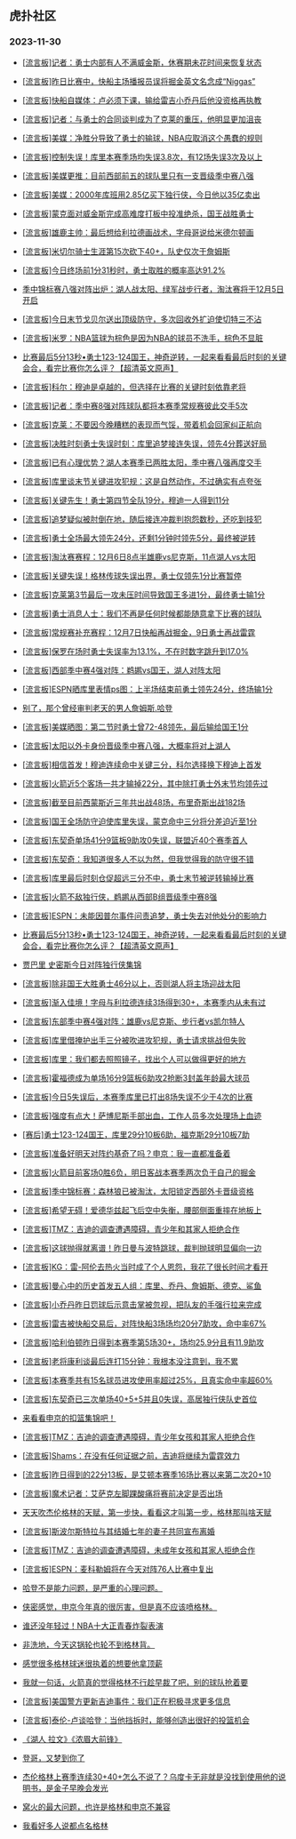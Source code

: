 ## 虎扑社区 
### 2023-11-30

+ [[流言板]记者：勇士内部有人不满威金斯，休赛期未花时间来恢复状态](https://bbs.hupu.com/623360756.html)

+ [[流言板]昨日比赛中，快船主场播报员误将掘金英文名念成“Niggas”](https://bbs.hupu.com/623360575.html)

+ [[流言板]快船自媒体：卢必须下课，输给雷吉小乔丹后他没资格再执教](https://bbs.hupu.com/623360624.html)

+ [[流言板]记者：与勇士的合同谈判成为了克莱的重压，他明显更加沮丧](https://bbs.hupu.com/623360954.html)

+ [[流言板]美媒：净胜分导致了勇士的输球，NBA应取消这个愚蠢的规则](https://bbs.hupu.com/623358886.html)

+ [[流言板]控制失误！库里本赛季场均失误3.8次，有12场失误3次及以上](https://bbs.hupu.com/623362868.html)

+ [[流言板]美媒更推：目前西部前五的球队里只有一支晋级季中赛八强](https://bbs.hupu.com/623363170.html)

+ [[流言板]美媒：2000年库班用2.85亿买下独行侠，今日他以35亿卖出](https://bbs.hupu.com/623360677.html)

+ [[流言板]蒙克面对威金斯完成高难度打板中投准绝杀，国王战胜勇士](https://bbs.hupu.com/623354082.html)

+ [[流言板]雄鹿主帅：最后想给利拉德画战术，字母哥说给米德尔顿画](https://bbs.hupu.com/623362573.html)

+ [[流言板]米切尔骑士生涯第15次砍下40+，队史仅次于詹姆斯](https://bbs.hupu.com/623361932.html)

+ [[流言板]今日终场前1分31秒时，勇士取胜的概率高达91.2%](https://bbs.hupu.com/623357379.html)

+ [季中锦标赛八强对阵出炉：湖人战太阳、绿军战步行者，淘汰赛将于12月5日开启](https://bbs.hupu.com/623355450.html)

+ [[流言板]今日末节戈贝尔送出顶级防守，多次回收外扩迫使切特三不沾](https://bbs.hupu.com/623358322.html)

+ [[流言板]米罗：NBA篮球为棕色是因为NBA的球员不洗手，棕色不显脏](https://bbs.hupu.com/623360881.html)

+ [比赛最后5分13秒•勇士123-124国王，神奇逆转，一起来看看最后时刻的关键会合，看完比赛你怎么评？【超清英文原声】](https://bbs.hupu.com/623356037.html)

+ [[流言板]科尔：穆迪是卓越的，但选择在比赛的关键时刻依靠老将](https://bbs.hupu.com/623355971.html)

+ [[流言板]记者：季中赛8强对阵球队都将本赛季常规赛彼此交手5次](https://bbs.hupu.com/623356211.html)

+ [[流言板]克莱：不要因今晚糟糕的表现而气馁，带着机会回家纠正航向](https://bbs.hupu.com/623357543.html)

+ [[流言板]决胜时刻勇士失误时刻：库里追梦接连失误，领先4分葬送好局](https://bbs.hupu.com/623355707.html)

+ [[流言板]已有心理优势？湖人本赛季已两胜太阳，季中赛八强再度交手](https://bbs.hupu.com/623357362.html)

+ [[流言板]库里谈末节关键进攻犯规：这是自然动作，不过确实有点夸张](https://bbs.hupu.com/623361201.html)

+ [[流言板]关键先生！勇士第四节全队19分，穆迪一人得到11分](https://bbs.hupu.com/623355405.html)

+ [[流言板]追梦疑似被肘倒在地，随后接连冲裁判抱怨数秒，还吃到技犯](https://bbs.hupu.com/623353101.html)

+ [[流言板]勇士全场最大领先24分，还剩1分钟时领先5分，最终被逆转](https://bbs.hupu.com/623354595.html)

+ [[流言板]淘汰赛赛程：12月6日8点半雄鹿vs尼克斯，11点湖人vs太阳](https://bbs.hupu.com/623355341.html)

+ [[流言板]关键失误！格林传球失误出界，勇士仅领先1分比赛暂停](https://bbs.hupu.com/623354020.html)

+ [[流言板]克莱第3节最后一攻未压时间导致国王多进1分，最终勇士输1分](https://bbs.hupu.com/623355192.html)

+ [[流言板]勇士消息人士：我们不再是任何时候都能随意拿下比赛的球队](https://bbs.hupu.com/623357346.html)

+ [[流言板]常规赛补充赛程：12月7日快船再战掘金，9日勇士再战雷霆](https://bbs.hupu.com/623356619.html)

+ [[流言板]保罗在场时勇士失误率为13.1%，不在时数字跳升到17.0%](https://bbs.hupu.com/623357217.html)

+ [[流言板]西部季中赛4强对阵：鹈鹕vs国王，湖人对阵太阳](https://bbs.hupu.com/623354396.html)

+ [[流言板]ESPN晒库里表情ps图：上半场结束前勇士领先24分，终场输1分](https://bbs.hupu.com/623355904.html)

+ [别了，那个曾经审判老天的男人詹姆斯.哈登](https://bbs.hupu.com/623354756.html)

+ [[流言板]美媒晒图：第二节时勇士曾72-48领先，最后输给国王1分](https://bbs.hupu.com/623355668.html)

+ [[流言板]太阳以外卡身份晋级季中赛八强，大概率将对上湖人](https://bbs.hupu.com/623350477.html)

+ [[流言板]相信首发！穆迪连续命中关键三分，科尔选择换下穆迪上首发](https://bbs.hupu.com/623353721.html)

+ [[流言板]火箭近5个客场一共才输掉22分，其中除打勇士外末节均领先过](https://bbs.hupu.com/623357148.html)

+ [[流言板]截至目前西蒙斯近三年共出战48场，布里奇斯出战182场](https://bbs.hupu.com/623362775.html)

+ [[流言板]国王全场防守迫使库里失误，蒙克命中三分将分差迫近至1分](https://bbs.hupu.com/623353990.html)

+ [[流言板]东契奇单场41分9篮板9助攻0失误，联盟近40个赛季首人](https://bbs.hupu.com/623351807.html)

+ [[流言板]东契奇：我知道很多人不以为然，但我觉得我的防守很不错](https://bbs.hupu.com/623356642.html)

+ [[流言板]库里最后时刻仓促超远三分不中，勇士末节被逆转输掉比赛](https://bbs.hupu.com/623354530.html)

+ [[流言板]火箭不敌独行侠，鹈鹕从西部B组晋级季中赛8强](https://bbs.hupu.com/623351338.html)

+ [[流言板]ESPN：未能因普尔事件问责追梦，勇士失去对他处分的影响力](https://bbs.hupu.com/623356871.html)

+ [比赛最后5分13秒•勇士123-124国王，神奇逆转，一起来看看最后时刻的关键会合，看完比赛你怎么评？【超清英文原声】](https://bbs.hupu.com/623356004.html)

+ [贾巴里 史密斯今日对阵独行侠集锦](https://bbs.hupu.com/623353048.html)

+ [[流言板]除非国王大胜勇士46分以上，否则湖人将主场迎战太阳](https://bbs.hupu.com/623350744.html)

+ [[流言板]渐入佳境！字母与利拉德连续3场得到30+，本赛季内从未有过](https://bbs.hupu.com/623357182.html)

+ [[流言板]东部季中赛4强对阵：雄鹿vs尼克斯、步行者vs凯尔特人](https://bbs.hupu.com/623349650.html)

+ [[流言板]库里借掩护出手三分被吹进攻犯规，勇士请求挑战但失败](https://bbs.hupu.com/623353817.html)

+ [[流言板]库里：我们都去照照镜子，找出个人可以做得更好的地方](https://bbs.hupu.com/623356508.html)

+ [[流言板]霍福德成为单场16分9篮板6助攻2抢断3封盖年龄最大球员](https://bbs.hupu.com/623361711.html)

+ [[流言板]今日5失误后，本赛季库里已打出8场失误不少于4次的比赛](https://bbs.hupu.com/623357333.html)

+ [[流言板]强度有点大！萨博尼斯手部出血，工作人员多次处理场上血迹](https://bbs.hupu.com/623352520.html)

+ [[赛后]勇士123-124国王，库里29分10板6助，福克斯29分10板7助](https://bbs.hupu.com/623354312.html)

+ [[流言板]准备好明天对阵约基奇了吗？申京：我一直都准备着](https://bbs.hupu.com/623362733.html)

+ [[流言板]火箭目前客场0胜6负，明日客战本赛季两次负于自己的掘金](https://bbs.hupu.com/623362842.html)

+ [[流言板]季中锦标赛：森林狼已被淘汰，太阳锁定西部外卡晋级资格](https://bbs.hupu.com/623350439.html)

+ [[流言板]希望无碍！爱德华兹起飞后空中失衡，腰部侧面重摔在地板上](https://bbs.hupu.com/623348755.html)

+ [[流言板]TMZ：吉迪的调查遭遇障碍，青少年和其家人拒绝合作](https://bbs.hupu.com/623363969.html)

+ [[流言板]这球抛得就离谱！昨日曼与波特跳球，裁判抛球明显偏向一边](https://bbs.hupu.com/623363845.html)

+ [[流言板]KG：雷-阿伦去热火当时成了个人恩怨，我花了很长时间才看开](https://bbs.hupu.com/623363976.html)

+ [[流言板]曼心中的历史首发五人组：库里、乔丹、詹姆斯、德克、鲨鱼](https://bbs.hupu.com/623364092.html)

+ [[流言板]小乔丹昨日罚球后示意击掌被忽视，把队友的手强行拉来完成](https://bbs.hupu.com/623363881.html)

+ [[流言板]雷吉被快船交易后，对阵快船3场场均20分7助攻，命中率67%](https://bbs.hupu.com/623363816.html)

+ [[流言板]哈利伯顿昨日得到本赛季第5场30+，场均25.9分且有11.9助攻](https://bbs.hupu.com/623363807.html)

+ [[流言板]老将康利谈最后连打15分钟：我根本没注意到，我不累](https://bbs.hupu.com/623362876.html)

+ [[流言板]本赛季共有15名球员进攻使用率超过25%，且真实命中率超60%](https://bbs.hupu.com/623364379.html)

+ [[流言板]东契奇已三次单场40+5+5并且0失误，高居独行侠队史首位](https://bbs.hupu.com/623362961.html)

+ [来看看申京的扣篮集锦吧！](https://bbs.hupu.com/623344037.html)

+ [[流言板]TMZ：吉迪的调查遭遇障碍，青少年女孩和其家人拒绝合作](https://bbs.hupu.com/623363969.html)

+ [[流言板]Shams：在没有任何证据之前，吉迪将继续为雷霆效力](https://bbs.hupu.com/623364663.html)

+ [[流言板]昨日得到的22分13板，是艾顿本赛季16场比赛以来第二次20+10](https://bbs.hupu.com/623363783.html)

+ [[流言板]魔术记者：艾萨克左脚踝酸痛将赛前决定是否出场](https://bbs.hupu.com/623364443.html)

+ [天天吹杰伦格林的天赋，第一步快，看看这才叫第一步，格林那叫啥天赋](https://bbs.hupu.com/623361737.html)

+ [[流言板]斯波尔斯特拉与其结婚七年的妻子共同宣布离婚](https://bbs.hupu.com/623364790.html)

+ [[流言板]TMZ：吉迪的调查遭遇障碍，未成年女孩和其家人拒绝合作](https://bbs.hupu.com/623363969.html)

+ [[流言板]ESPN：麦科勒姆将在今天对阵76人比赛中复出](https://bbs.hupu.com/623364861.html)

+ [哈登不是能力问题，是严重的心理问题。](https://bbs.hupu.com/623363925.html)

+ [侠密感觉，申京今年真的很厉害，但是真不应该喷格林。](https://bbs.hupu.com/623358257.html)

+ [谁还没年轻过！NBA十大正青春炸裂表演](https://bbs.hupu.com/623361667.html)

+ [非洗地，今天这锅轮也轮不到格林背。](https://bbs.hupu.com/623362730.html)

+ [感觉很多格林球迷很执着的想要他拿顶薪](https://bbs.hupu.com/623363200.html)

+ [我就一句话，火箭真的觉得格林不行趁早裁了吧，别的球队抢着要](https://bbs.hupu.com/623362930.html)

+ [[流言板]美国警方更新吉迪事件：我们正在积极寻求更多信息](https://bbs.hupu.com/623365341.html)

+ [[流言板]泰伦-卢谈哈登：当他挡拆时，能够创造出很好的投篮机会](https://bbs.hupu.com/623365447.html)

+ [《湖人 拉文》《浓眉大前锋》](https://bbs.hupu.com/623365160.html)

+ [登哥，又梦到你了](https://bbs.hupu.com/623364982.html)

+ [杰伦格林上赛季连续30+40+怎么不说了？乌度卡无非就是没找到使用他的说明书，是金子早晚会发光](https://bbs.hupu.com/623360169.html)

+ [窝火的最大问题，也许是格林和申京不兼容](https://bbs.hupu.com/623363548.html)

+ [我看好多人说都点名格林](https://bbs.hupu.com/623365103.html)

